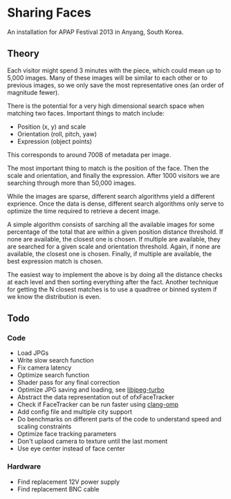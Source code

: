 # Sharing Faces

An installation for APAP Festival 2013 in Anyang, South Korea.

## Theory

Each visitor might spend 3 minutes with the piece, which could mean up to 5,000 images. Many of these images will be similar to each other or to previous images, so we only save the most representative ones (an order of magnitude fewer).

There is the potential for a very high dimensional search space when matching two faces. Important things to match include:

* Position (x, y) and scale
* Orientation (roll, pitch, yaw)
* Expression (object points)

This corresponds to around 700B of metadata per image.

The most important thing to match is the position of the face. Then the scale and orientation, and finally the expression. After 1000 visitors we are searching through more than 50,000 images.

While the images are sparse, different search algorithms yield a different exprience. Once the data is dense, different search algorithms only serve to optimize the time required to retrieve a decent image.

A simple algorithm consists of sarching all the available images for some percentage of the total that are within a given position distance threshold. If none are available, the closest one is chosen. If multiple are available, they are searched for a given scale and orientation threshold. Again, if none are available, the closest one is chosen. Finally, if multiple are available, the best expression match is chosen.

The easiest way to implement the above is by doing all the distance checks at each level and then sorting everything after the fact. Another technique for getting the N closest matches is to use a quadtree or binned system if we know the distribution is even.

## Todo

### Code

* Load JPGs
* Write slow search function
* Fix camera latency
* Optimize search function
* Shader pass for any final correction
* Optimize JPG saving and loading, see [libjpeg-turbo](http://libjpeg-turbo.virtualgl.org/)
* Abstract the data representation out of ofxFaceTracker
* Check if FaceTracker can be run faster using [clang-omp](http://clang-omp.github.io/)
* Add config file and multiple city support
* Do benchmarks on different parts of the code to understand speed and scaling constraints
* Optimize face tracking parameters
* Don't uplaod camera to texture until the last moment
* Use eye center instead of face center

### Hardware

* Find replacement 12V power supply
* Find replacement BNC cable
